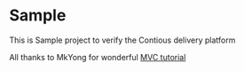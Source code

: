 # Sample
This is Sample project to verify the Contious delivery platform 

All thanks to MkYong for wonderful [MVC tutorial](http://www.mkyong.com/spring3/spring-3-mvc-hello-world-example/)
